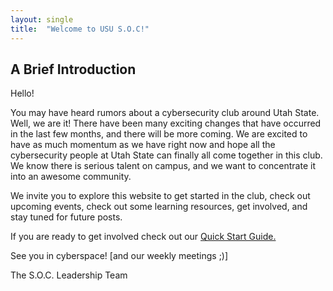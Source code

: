 ```yaml
---
layout: single
title:  "Welcome to USU S.O.C!"
---
```


## A Brief Introduction

Hello! 


You may have heard rumors about a cybersecurity club around Utah State. Well, we are it! There have been many exciting changes that have occurred in the last few months, and there will be more coming. We are excited to have as much momentum as we have right now and hope all the cybersecurity people at Utah State can finally all come together in this club. We know there is serious talent on campus, and we want to concentrate it into an awesome community. 


We invite you to explore this website to get started in the club, check out upcoming events, check out some learning resources, get involved, and stay tuned for future posts. 


If you are ready to get involved check out our [Quick Start Guide.](https://ususoc.github.io/docs/quick-start-guide/)


See you in cyberspace! [and our weekly meetings ;)]


The S.O.C. Leadership Team
